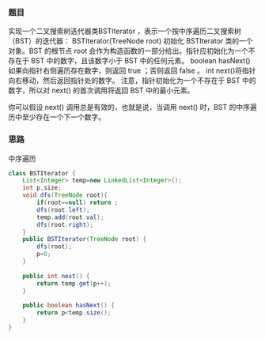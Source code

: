 ### 题目

实现一个二叉搜索树迭代器类BSTIterator ，表示一个按中序遍历二叉搜索树（BST）的迭代器：
BSTIterator(TreeNode root) 初始化 BSTIterator 类的一个对象。BST 的根节点 root 会作为构造函数的一部分给出。指针应初始化为一个不存在于 BST 中的数字，且该数字小于 BST 中的任何元素。
boolean hasNext() 如果向指针右侧遍历存在数字，则返回 true ；否则返回 false 。
int next()将指针向右移动，然后返回指针处的数字。
注意，指针初始化为一个不存在于 BST 中的数字，所以对 next() 的首次调用将返回 BST 中的最小元素。

你可以假设 next() 调用总是有效的，也就是说，当调用 next() 时，BST 的中序遍历中至少存在一个下一个数字。

### 思路

中序遍历

```java
class BSTIterator {
    List<Integer> temp=new LinkedList<Integer>();
    int p,size;
    void dfs(TreeNode root){
        if(root==null) return ;
        dfs(root.left);
        temp.add(root.val);
        dfs(root.right);
    }
    public BSTIterator(TreeNode root) {
        dfs(root);
        p=0;
    }
    
    public int next() {
        return temp.get(p++);
    }
    
    public boolean hasNext() {
        return p<temp.size();
    }
}
```

